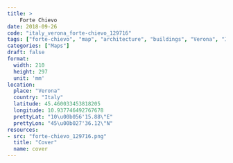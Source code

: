 ```yaml
---
title: > 
    Forte Chievo
date: 2018-09-26
code: "italy_verona_forte-chievo_129716"
tags: ["forte-chievo", "map", "architecture", "buildings", "Verona", "Italy"]
categories: ["Maps"]
draft: false
format:
  width: 210
  height: 297
  unit: 'mm'
location:
  place: "Verona"
  country: "Italy"
  latitude: 45.460033453818205
  longitude: 10.937746492767678
  prettyLat: "10\u00b056'15.88\"E"
  prettyLon: "45\u00b027'36.12\"N"
resources:
- src: "forte-chievo_129716.png"
  title: "Cover"
  name: cover
---
```

